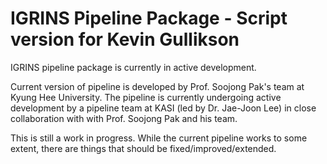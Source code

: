 # IGRINS Pipeline Package - Script version for Kevin Gullikson

IGRINS pipeline package is currently in active development. 

Current version of pipeline is developed by Prof. Soojong
Pak's team at Kyung Hee University. The pipeline is currently 
undergoing active development by a pipeline team at KASI 
(led by Dr. Jae-Joon Lee) in close collaboration with 
with Prof. Soojong Pak and his team.

This is still a work in progress. While the current pipeline works to
some extent, there are things that should be fixed/improved/extended.

